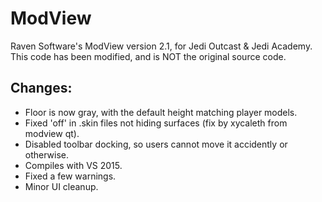 ModView
=======

Raven Software's ModView version 2.1, for Jedi Outcast & Jedi Academy. This code has been modified, and is NOT the original source code.


## Changes:

* Floor is now gray, with the default height matching player models.
* Fixed 'off' in .skin files not hiding surfaces (fix by xycaleth from modview qt).
* Disabled toolbar docking, so users cannot move it accidently or otherwise.
* Compiles with VS 2015.
* Fixed a few warnings.
* Minor UI cleanup.

